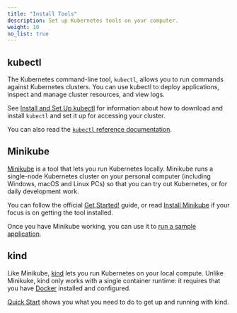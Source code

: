 ```yaml
---
title: "Install Tools"
description: Set up Kubernetes tools on your computer.
weight: 10
no_list: true
---
```


## kubectl

The Kubernetes command-line tool, `kubectl`, allows you to run commands against
Kubernetes clusters. You can use kubectl to deploy applications, inspect and manage
cluster resources, and view logs.

See [Install and Set Up kubectl](/docs/tasks/tools/install-kubectl/) for information about how to
download and install `kubectl` and set it up for accessing your cluster.

You can also read the [`kubectl` reference documentation](/docs/reference/kubectl/).

## Minikube

[Minikube](https://minikube.sigs.k8s.io/) is a tool that lets you run
Kubernetes locally. Minikube runs a single-node Kubernetes cluster on your personal
computer (including Windows, macOS and Linux PCs) so that you can try out Kubernetes,
or for daily development work.

You can follow the official [Get Started!](https://minikube.sigs.k8s.io/docs/start/)
guide, or read [Install Minikube](/docs/tasks/tools/install-minikube/) if your focus
is on getting the tool installed.

Once you have Minikube working, you can use it to
[run a sample application](/docs/tutorials/hello-minikube/).

## kind

Like Minikube, [kind](https://kind.sigs.k8s.io/docs/) lets you run Kubernetes on
your local compute. Unlike Minikuke, kind only works with a single container runtime:
it requires that you have [Docker](https://docs.docker.com/get-docker/) installed
and configured.

[Quick Start](https://kind.sigs.k8s.io/docs/user/quick-start/) shows you what you
need to do to get up and running with kind.
